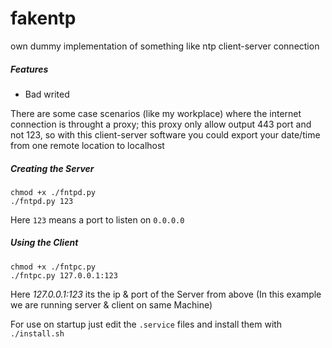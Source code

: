 # fakentp
own dummy implementation of something like ntp client-server connection



##### Features
 - Bad writed



There are some case scenarios (like my workplace) where the internet connection is throught a proxy; this proxy only allow output 443 port and not 123, so with this client-server software you could export your date/time from one remote location to localhost


##### Creating the Server

```
chmod +x ./fntpd.py
./fntpd.py 123
```

Here ```123``` means a port to listen on ```0.0.0.0```


##### Using the Client

```
chmod +x ./fntpc.py
./fntpc.py 127.0.0.1:123
```

Here *127.0.0.1:123* its the ip & port of the Server from above
(In this example we are running server & client on same Machine)

For use on startup just edit the ```.service``` files and install them with ```./install.sh```